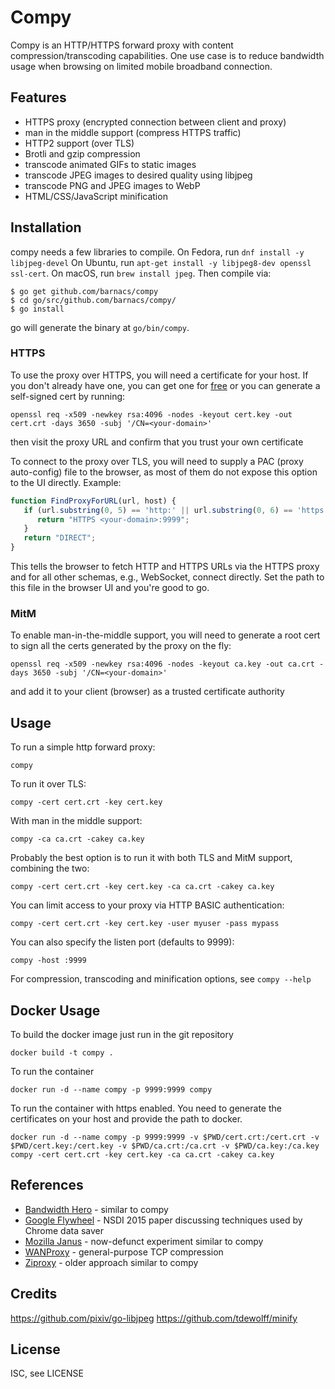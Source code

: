 Compy
=====

Compy is an HTTP/HTTPS forward proxy with content compression/transcoding capabilities.
One use case is to reduce bandwidth usage when browsing on limited mobile broadband connection.


Features
--------

- HTTPS proxy (encrypted connection between client and proxy)
- man in the middle support (compress HTTPS traffic)
- HTTP2 support (over TLS)
- Brotli and gzip compression
- transcode animated GIFs to static images
- transcode JPEG images to desired quality using libjpeg
- transcode PNG and JPEG images to WebP
- HTML/CSS/JavaScript minification


Installation
------------

compy needs a few libraries to compile.
On Fedora, run `dnf install -y libjpeg-devel`
On Ubuntu, run `apt-get install -y libjpeg8-dev openssl ssl-cert`.
On macOS, run `brew install jpeg`.  Then compile via:

```ShellSession
$ go get github.com/barnacs/compy
$ cd go/src/github.com/barnacs/compy/
$ go install
```

go will generate the binary at `go/bin/compy`.

### HTTPS
To use the proxy over HTTPS, you will need a certificate for your host. If you don't already have one, you can get one for [free](https://letsencrypt.org/) or you can generate a self-signed cert by running:  
```
openssl req -x509 -newkey rsa:4096 -nodes -keyout cert.key -out cert.crt -days 3650 -subj '/CN=<your-domain>'
```
then visit the proxy URL and confirm that you trust your own certificate

To connect to the proxy over TLS, you will need to supply a PAC (proxy auto-config) file to the browser, as most of them do not expose this option to the UI directly. Example:
```javascript
function FindProxyForURL(url, host) {
   if (url.substring(0, 5) == 'http:' || url.substring(0, 6) == 'https:') {
      return "HTTPS <your-domain>:9999";
   }
   return "DIRECT";
}
```

This tells the browser to fetch HTTP and HTTPS URLs via the HTTPS proxy and for all other schemas, e.g., WebSocket, connect directly.
Set the path to this file in the browser UI and you're good to go.

### MitM
To enable man-in-the-middle support, you will need to generate a root cert to sign all the certs generated by the proxy on the fly:
```
openssl req -x509 -newkey rsa:4096 -nodes -keyout ca.key -out ca.crt -days 3650 -subj '/CN=<your-domain>'
```
and add it to your client (browser) as a trusted certificate authority


Usage
-----

To run a simple http forward proxy:
```
compy
```

To run it over TLS:
```
compy -cert cert.crt -key cert.key
```

With man in the middle support:
```
compy -ca ca.crt -cakey ca.key
```

Probably the best option is to run it with both TLS and MitM support, combining the two:
```
compy -cert cert.crt -key cert.key -ca ca.crt -cakey ca.key
```

You can limit access to your proxy via HTTP BASIC authentication:

```
compy -cert cert.crt -key cert.key -user myuser -pass mypass
```

You can also specify the listen port (defaults to 9999):
```
compy -host :9999
```

For compression, transcoding and minification options, see `compy --help`

Docker Usage
------------

To build the docker image just run in the git repository
```
docker build -t compy .
```

To run the container
```
docker run -d --name compy -p 9999:9999 compy
```

To run the container with https enabled. You need to generate the certificates on your host and provide the path to docker.
```
docker run -d --name compy -p 9999:9999 -v $PWD/cert.crt:/cert.crt -v $PWD/cert.key:/cert.key -v $PWD/ca.crt:/ca.crt -v $PWD/ca.key:/ca.key compy -cert cert.crt -key cert.key -ca ca.crt -cakey ca.key
```

References
----------

* [Bandwidth Hero](https://github.com/ayastreb/bandwidth-hero) - similar to compy
* [Google Flywheel](https://www.usenix.org/conference/nsdi15/technical-sessions/presentation/agababov) - NSDI 2015 paper discussing techniques used by Chrome data saver
* [Mozilla Janus](https://wiki.mozilla.org/Mobile/Janus) - now-defunct experiment similar to compy
* [WANProxy](http://wanproxy.org/) - general-purpose TCP compression
* [Ziproxy](https://en.wikipedia.org/wiki/Ziproxy) - older approach similar to compy

Credits
-------

https://github.com/pixiv/go-libjpeg
https://github.com/tdewolff/minify


License
-------

ISC, see LICENSE

